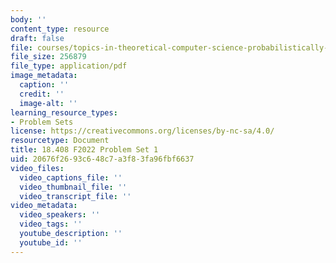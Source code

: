 ```yaml
---
body: ''
content_type: resource
draft: false
file: courses/topics-in-theoretical-computer-science-probabilistically-checkable-proofs/mit18_408f22_ps1.pdf
file_size: 256879
file_type: application/pdf
image_metadata:
  caption: ''
  credit: ''
  image-alt: ''
learning_resource_types:
- Problem Sets
license: https://creativecommons.org/licenses/by-nc-sa/4.0/
resourcetype: Document
title: 18.408 F2022 Problem Set 1
uid: 20676f26-93c6-48c7-a3f8-3fa96fbf6637
video_files:
  video_captions_file: ''
  video_thumbnail_file: ''
  video_transcript_file: ''
video_metadata:
  video_speakers: ''
  video_tags: ''
  youtube_description: ''
  youtube_id: ''
---
```

